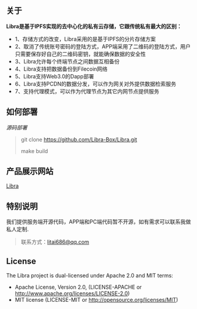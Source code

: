 ## 关于
**Libra是基于IPFS实现的去中心化的私有云存储，它跟传统私有最大的区别：**

- 1、存储方式的改变，Libra采用的是基于IPFS的分片存储方案
- 2、取消了传统账号密码的登陆方式，APP端采用了二维码的登陆方式，用户只需要保存好自己的二维码密钥，就能确保数据的安全性
- 3、Libra允许每个终端节点之间数据互相备份
- 4、Libra支持把数据备份到Filecoin网络
- 5、Libra支持Web3.0的Dapp部署
- 6、Libra支持PCDN的数据分发，可以作为网关对外提供数据检索服务
- 7、支持代理模式，可以作为代理节点为其它内网节点提供服务


## 如何部署

*源码部署*

> git clone https://github.com/Libra-Box/Libra.git
>
> make build



## 产品展示网站
[Libra](https://www.debox.top "Libra")

## 特别说明
我们提供服务端开源代码，APP端和PC端代码暂不开源，如有需求可以联系我做私人定制.
>联系方式：litai686@qq.com

## License
The Libra project is dual-licensed under Apache 2.0 and MIT terms:
- Apache License, Version 2.0, (LICENSE-APACHE or http://www.apache.org/licenses/LICENSE-2.0)
- MIT license (LICENSE-MIT or http://opensource.org/licenses/MIT)